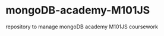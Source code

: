 mongoDB-academy-M101JS
======================

repository to manage mongoDB academy M101JS coursework
